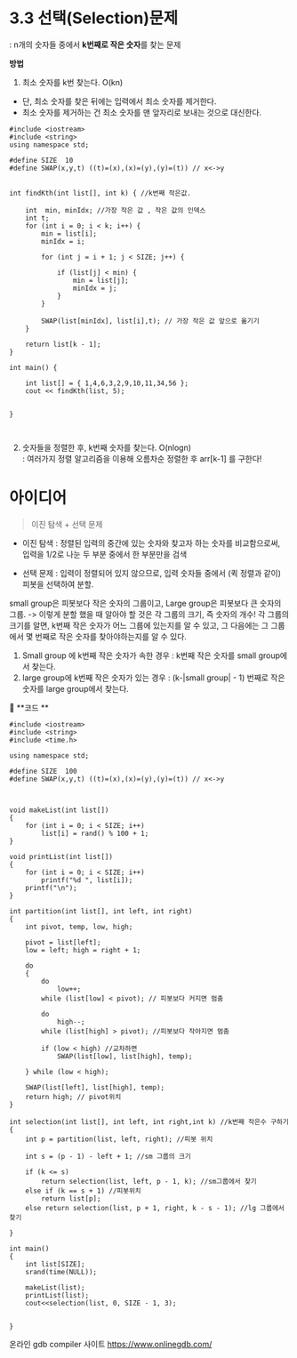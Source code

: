 # 3.3 선택(Selection)문제

: n개의 숫자들 중에서 **k번째로 작은 숫자**를 찾는 문제

**방법**
1. 최소 숫자를 k번 찾는다. O(kn)
  - 단, 최소 숫자를 찾은 뒤에는 입력에서 최소 숫자를 제거한다.
  - 최소 숫자를 제거하는 건 최소 숫자를 맨 앞자리로 보내는 것으로 대신한다.

```
#include <iostream>
#include <string>
using namespace std;

#define SIZE  10
#define SWAP(x,y,t) ((t)=(x),(x)=(y),(y)=(t)) // x<->y 


int findKth(int list[], int k) { //k번째 작은값.

	int  min, minIdx; //가장 작은 값 , 작은 값의 인덱스
	int t;
	for (int i = 0; i < k; i++) {
		min = list[i];
		minIdx = i;

		for (int j = i + 1; j < SIZE; j++) {

			if (list[j] < min) {
				min = list[j];
				minIdx = j;
			}
		}

		SWAP(list[minIdx], list[i],t); // 가장 작은 값 앞으로 옮기기 
	}

	return list[k - 1]; 
}

int main() {

	int list[] = { 1,4,6,3,2,9,10,11,34,56 };
	cout << findKth(list, 5);


}



```
2. 숫자들을 정렬한 후, k번째 숫자를 찾는다.  O(nlogn)
<br/> : 여러가지 정렬 알고리즘을 이용해 오름차순 정렬한 후 arr[k-1] 를 구한다!

# 아이디어
> 이진 탐색 + 선택 문제


- 이진 탐색 
: 정렬된 입력의 중간에 있는 숫자와 찾고자 하는 숫자를 비교함으로써, 입력을 1/2로 나눈 두 부분 중에서 한 부분만을 검색

- 선택 문제
: 입력이 정렬되어 있지 않으므로, 입력 숫자들 중에서 (퀵 정렬과 같이) 피봇을 선택하여 분할.

small group은 피봇보다 작은 숫자의 그룹이고, Large group은 피봇보다 큰 숫자의 그룹.
-> 이렇게 분할 했을 때 알아야 할 것은 각 그룹의 크기, 즉 숫자의 개수!
각 그룹의 크기를 알면, k번째 작은 숫자가 어느 그룹에 있는지를 알 수 있고, 그 다음에는 그 그룹에서 몇 번째로 작은 숫자를 찾아야하는지를 알 수 있다.

1. Small group 에 k번째 작은 숫자가 속한 경우 
: k번째 작은 숫자를 small group에서 찾는다.
2. large group에 k번째 작은 숫자가 있는 경우
: (k-|small group| - 1) 번째로 작은 숫자를 large group에서 찾는다.

🔎 **코드 **
```
#include <iostream>
#include <string>
#include <time.h>

using namespace std;

#define SIZE  100
#define SWAP(x,y,t) ((t)=(x),(x)=(y),(y)=(t)) // x<->y 



void makeList(int list[])
{
    for (int i = 0; i < SIZE; i++)
        list[i] = rand() % 100 + 1;
}

void printList(int list[])
{
    for (int i = 0; i < SIZE; i++)
        printf("%d ", list[i]);
    printf("\n");
}

int partition(int list[], int left, int right)
{
    int pivot, temp, low, high;

    pivot = list[left];
    low = left; high = right + 1;

    do
    {
        do
            low++;
        while (list[low] < pivot); // 피봇보다 커지면 멈춤

        do
            high--;
        while (list[high] > pivot); //피봇보다 작아지면 멈춤

        if (low < high) //교차하면
            SWAP(list[low], list[high], temp);

    } while (low < high);

    SWAP(list[left], list[high], temp);
    return high; // pivot위치
}

int selection(int list[], int left, int right,int k) //k번째 작은수 구하기
{
    int p = partition(list, left, right); //피봇 위치

    int s = (p - 1) - left + 1; //sm 그룹의 크기

    if (k <= s)
        return selection(list, left, p - 1, k); //sm그룹에서 찾기
    else if (k == s + 1) //피봇위치
        return list[p];
    else return selection(list, p + 1, right, k - s - 1); //lg 그룹에서 찾기
    
}

int main()
{
    int list[SIZE];
    srand(time(NULL));

    makeList(list);
    printList(list);
    cout<<selection(list, 0, SIZE - 1, 3);

  
}
```


온라인 gdb compiler 사이트
https://www.onlinegdb.com/
